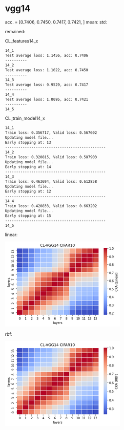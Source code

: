 # vgg14
acc. = [0.7406, 0.7450, 0.7417, 0.7421, ] mean: std: 

remained:

CL_features14_x
```
14_1
Test average loss: 1.1456, acc: 0.7406
----------
14_2
Test average loss: 1.1022, acc: 0.7450
----------
14_3
Test average loss: 0.9529, acc: 0.7417
----------
14_4
Test average loss: 1.0095, acc: 0.7421
----------
14_5

```

CL_train_model14_x
```
14_1
Train loss: 0.356717, Valid loss: 0.567602
Updating model file...
Early stopping at: 13
----------------------------------------------
14_2
Train loss: 0.320815, Valid loss: 0.587903
Updating model file...
Early stopping at: 14
----------------------------------------------
14_3
Train loss: 0.463694, Valid loss: 0.612858
Updating model file...
Early stopping at: 12
----------------------------------------------
14_4
Train loss: 0.420833, Valid loss: 0.663202
Updating model file...
Early stopping at: 15
----------------------------------------------
14_5

```

linear:

![cl_vgg14_linear](cl_vgg14_linear.png)

rbf:

![cl_vgg14_rbf](cl_vgg14_rbf.png)
